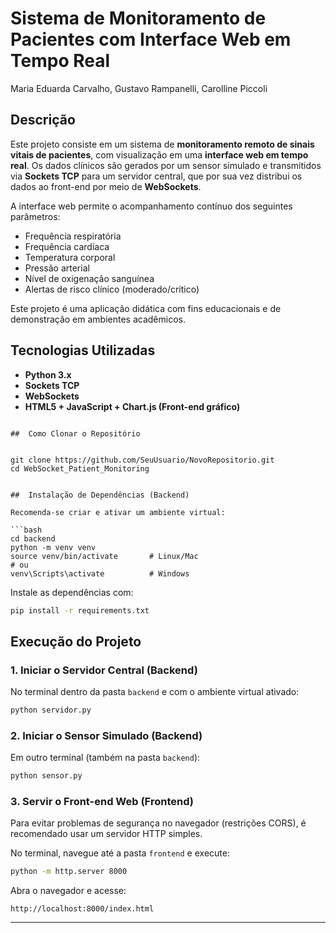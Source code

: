 
# Sistema de Monitoramento de Pacientes com Interface Web em Tempo Real
Maria Eduarda Carvalho, Gustavo Rampanelli, Carolline Piccoli

##  Descrição

Este projeto consiste em um sistema de **monitoramento remoto de sinais vitais de pacientes**, com visualização em uma **interface web em tempo real**. Os dados clínicos são gerados por um sensor simulado e transmitidos via **Sockets TCP** para um servidor central, que por sua vez distribui os dados ao front-end por meio de **WebSockets**.

A interface web permite o acompanhamento contínuo dos seguintes parâmetros:

- Frequência respiratória
- Frequência cardíaca
- Temperatura corporal
- Pressão arterial
- Nível de oxigenação sanguínea
- Alertas de risco clínico (moderado/crítico)

Este projeto é uma aplicação didática com fins educacionais e de demonstração em ambientes acadêmicos.

##  Tecnologias Utilizadas

- **Python 3.x**
- **Sockets TCP**
- **WebSockets**
- **HTML5 + JavaScript + Chart.js (Front-end gráfico)**

```

##  Como Clonar o Repositório


git clone https://github.com/SeuUsuario/NovoRepositorio.git
cd WebSocket_Patient_Monitoring


##  Instalação de Dependências (Backend)

Recomenda-se criar e ativar um ambiente virtual:

```bash
cd backend
python -m venv venv
source venv/bin/activate       # Linux/Mac
# ou
venv\Scripts\activate          # Windows
```

Instale as dependências com:

```bash
pip install -r requirements.txt
```

##  Execução do Projeto

### 1. Iniciar o Servidor Central (Backend)

No terminal dentro da pasta `backend` e com o ambiente virtual ativado:

```bash
python servidor.py
```

### 2. Iniciar o Sensor Simulado (Backend)

Em outro terminal (também na pasta `backend`):

```bash
python sensor.py
```

### 3. Servir o Front-end Web (Frontend)

Para evitar problemas de segurança no navegador (restrições CORS), é recomendado usar um servidor HTTP simples.

No terminal, navegue até a pasta `frontend` e execute:

```bash
python -m http.server 8000
```

Abra o navegador e acesse:

```
http://localhost:8000/index.html
```

---

